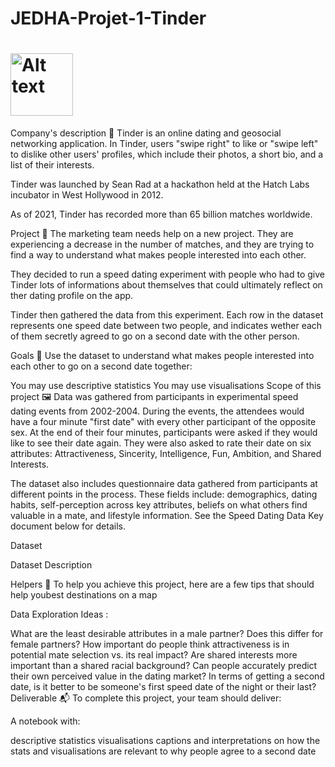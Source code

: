 # JEDHA-Projet-1-Tinder

# <img src="https://full-stack-assets.s3.eu-west-3.amazonaws.com/M03-EDA/Tinder-Symbole.png" alt="Alt text" style="width:100px;"/>

Company's description 📇
Tinder is an online dating and geosocial networking application. In Tinder, users "swipe right" to like or "swipe left" to dislike other users' profiles, which include their photos, a short bio, and a list of their interests.

Tinder was launched by Sean Rad at a hackathon held at the Hatch Labs incubator in West Hollywood in 2012.

As of 2021, Tinder has recorded more than 65 billion matches worldwide.

Project 🚧
The marketing team needs help on a new project. They are experiencing a decrease in the number of matches, and they are trying to find a way to understand what makes people interested into each other.

They decided to run a speed dating experiment with people who had to give Tinder lots of informations about themselves that could ultimately reflect on ther dating profile on the app.

Tinder then gathered the data from this experiment. Each row in the dataset represents one speed date between two people, and indicates wether each of them secretly agreed to go on a second date with the other person.

Goals 🎯
Use the dataset to understand what makes people interested into each other to go on a second date together:

You may use descriptive statistics
You may use visualisations
Scope of this project 🖼️
Data was gathered from participants in experimental speed dating events from 2002-2004. During the events, the attendees would have a four minute "first date" with every other participant of the opposite sex. At the end of their four minutes, participants were asked if they would like to see their date again. They were also asked to rate their date on six attributes: Attractiveness, Sincerity, Intelligence, Fun, Ambition, and Shared Interests.

The dataset also includes questionnaire data gathered from participants at different points in the process. These fields include: demographics, dating habits, self-perception across key attributes, beliefs on what others find valuable in a mate, and lifestyle information. See the Speed Dating Data Key document below for details.

Dataset

Dataset Description

Helpers 🦮
To help you achieve this project, here are a few tips that should help youbest destinations on a map

Data Exploration Ideas :

What are the least desirable attributes in a male partner? Does this differ for female partners?
How important do people think attractiveness is in potential mate selection vs. its real impact?
Are shared interests more important than a shared racial background?
Can people accurately predict their own perceived value in the dating market?
In terms of getting a second date, is it better to be someone's first speed date of the night or their last?
Deliverable 📬
To complete this project, your team should deliver:

A notebook with:

descriptive statistics
visualisations
captions and interpretations on how the stats and visualisations are relevant to why people agree to a second date
